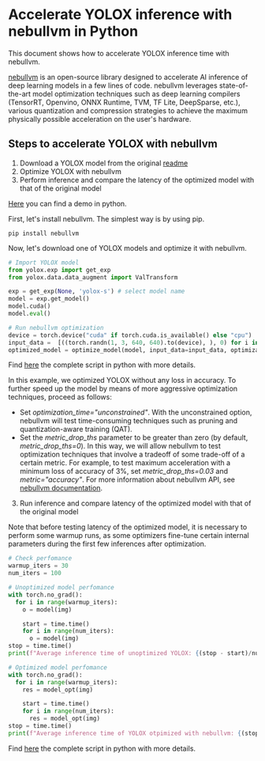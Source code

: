 # **Accelerate YOLOX inference with nebullvm in Python**

This document shows how to accelerate YOLOX inference time with nebullvm.

[nebullvm](https://github.com/nebuly-ai/nebullvm) is an open-source library designed to accelerate AI inference of deep learning models in a few lines of code. nebullvm leverages state-of-the-art model optimization techniques such as deep learning compilers (TensorRT, Openvino, ONNX Runtime, TVM, TF Lite, DeepSparse, etc.), various quantization and compression strategies to achieve the maximum physically possible acceleration on the user's hardware.

## Steps to accelerate YOLOX with nebullvm
1. Download a YOLOX model from the original [readme](https://github.com/Megvii-BaseDetection/YOLOX)
2. Optimize YOLOX with nebullvm
3. Perform inference and compare the latency of the optimized model with that of the original model

[Here](nebullvm_optimization.py) you can find a demo in python.


First, let's install nebullvm. The simplest way is by using pip.
```
pip install nebullvm
```
Now, let's download one of YOLOX models and optimize it with nebullvm.

```python
# Import YOLOX model
from yolox.exp import get_exp
from yolox.data.data_augment import ValTransform

exp = get_exp(None, 'yolox-s') # select model name
model = exp.get_model()
model.cuda()
model.eval()

# Run nebullvm optimization
device = torch.device("cuda" if torch.cuda.is_available() else "cpu")
input_data =  [((torch.randn(1, 3, 640, 640).to(device), ), 0) for i in range(100)]
optimized_model = optimize_model(model, input_data=input_data, optimization_time="constrained") # Optimization without performance loss
```
Find [here](nebullvm_optimize.py) the complete script in python with more details.

In this example, we optimized YOLOX without any loss in accuracy. To further speed up the model by means of more aggressive optimization techniques, proceed as follows:
- Set *optimization_time="unconstrained"*. With the unconstrained option, nebullvm will test time-consuming techniques such as pruning and quantization-aware training (QAT).
- Set the *metric_drop_ths* parameter to be greater than zero (by default, *metric_drop_ths=0*). In this way, we will allow nebullvm to test optimization techniques that involve a tradeoff of some trade-off of a certain metric. For example, to test maximum acceleration with a minimum loss of accuracy of 3%, set *metric_drop_ths=0.03* and *metric="accuracy"*.
For more information about nebullvm API, see [nebullvm documentation](https://github.com/nebuly-ai/nebullvm).


3. Run inference and compare latency of the optimized model with that of the original model

Note that before testing latency of the optimized model, it is necessary to perform some warmup runs, as some optimizers fine-tune certain internal parameters during the first few inferences after optimization.

```python
# Check perfomance
warmup_iters = 30
num_iters = 100

# Unoptimized model perfomance
with torch.no_grad():
  for i in range(warmup_iters):
    o = model(img)

    start = time.time()
    for i in range(num_iters):
      o = model(img)
stop = time.time()
print(f"Average inference time of unoptimized YOLOX: {(stop - start)/num_iters*1000} ms")

# Optimized model perfomance
with torch.no_grad():
  for i in range(warmup_iters):
    res = model_opt(img)

    start = time.time()
    for i in range(num_iters):
      res = model_opt(img)
stop = time.time()
print(f"Average inference time of YOLOX otpimized with nebullvm: {(stop - start)/num_iters*1000} ms")
```
Find [here](nebullvm_optimization.py) the complete script in python with more details.
